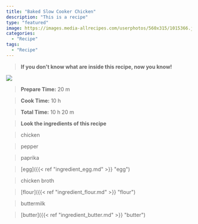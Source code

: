 ```yaml
---
title: "Baked Slow Cooker Chicken"
description: "This is a recipe"
type: "featured"
image: https://images.media-allrecipes.com/userphotos/560x315/1015366.jpg
categories: 
  - "Recipe"
tags: 
  - "Recipe"
---
```



>**If you don't know what are inside this recipe, now you know!**

![](../images/Recipes-Banner.jpg)
> **Prepare Time:** 20 m


> **Cook Time:** 10 h


> **Total Time:** 10 h 20 m

> **Look the ingredients of this recipe**

> chicken

> pepper

> paprika

> [egg]({{< ref "ingredient_egg.md" >}} "egg")

> chicken broth

> [flour]({{< ref "ingredient_flour.md" >}} "flour")

> buttermilk

> [butter]({{< ref "ingredient_butter.md" >}} "butter")

